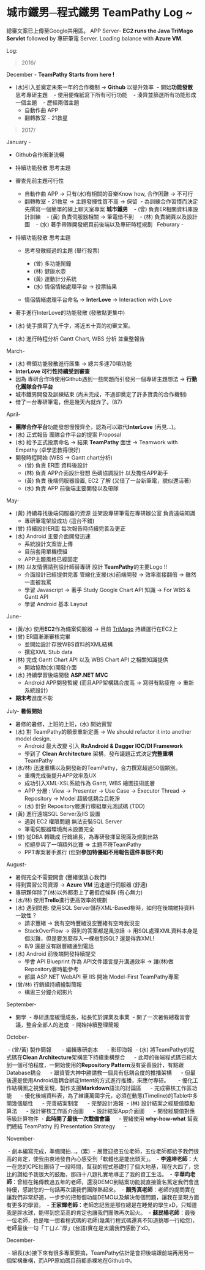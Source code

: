 # 城市鐵男─程式鐵男 TeamPathy Log ~


總審文案已上傳至Google共用區。
APP Server- **EC2 runs the Java TriMago Servlet** followed by 專研筆電 Server. Loading balance with **Azure VM**.


Log:

>2016/

December - **TeamPathy Starts from here !**

  - (水)引入並奠定未來一年的合作機制 -> **Github** 以提升效率 
  -  開始**功能發散** 思考專研主題
    - 使用便條紙寫下所有可行功能 
    - 湊齊並篩選所有功能形成一個主題
    - 歷經兩個主題 
      - 自動作曲 APP 
      - 翻轉教室 - 21救星 

>2017/

January -  

  - Github合作漸漸流暢 
  - 持續功能發散 思考主題
  - 審查先前主題可行性
    -  自動作曲 APP -> 只有(水)有相關的音樂Know how, 合作困難 -> 不可行
    -  翻轉教室 - 21救星 -> 主題發揮性質不高 -> 保留
  - 為訓練合作習慣而決定先撰寫一個簡單的線上聊天室專案 **城市鐵男** 
    -  (曾) 負責ER相關資料庫設計訓練
    -  (黃) 負責伺服器相關 -> 筆電借不到 
    -  (林) 負責網頁以及設計圖 
    -  (水) 著手帶隊開發網頁前後端以及專研時程規劃 
  
Feburary -

  - 持續功能發散 思考主題
    - 思考發散經過的主題 (舉行投票)
      -  (曾) 多功能鬧鐘
      -  (林) 健康水壺
      -  (黃) 運動計分系統
      -  (水) 情侶情緒處理平台  ->  投票結果
      
    - 情侶情緒處理平台命名 -> **InterLove** -> Interaction with Love
  - 著手進行InterLove的功能發散 (發散點更集中)    
  - (水) 徒手撰寫了九千字，將近五十頁的初審文案。
  - (水) 進行時程分析 Gantt Chart, WBS 分析 並彙整報告

March-

  - (水) 帶領功能發散進行匯集 -> 總共多達70項功能
  - **InterLove 可行性持續受到審查**
  - 因為 專研合作時使用Github遇到一些問題而引發另一個專研主題想法 -> **行動化團隊合作平台**
  - 城市鐵男開發及訓練結束 (尚未完成，不過卻奠定了許多寶貴的合作機制)
  - 借了一台專研筆電，但是幾天內就炸了。(87)

April-

  - **團隊合作平台**功能發想慢慢齊全，認為可以取代**InterLove** (再見...)。
  - (水) 正式報告 團隊合作平台的提案 Proposal
  - (水) 給予正式投票命名 -> 結果 **TeamPathy** 面世 -> Teamwork with Empathy (卓學恩教得很好)
  - 開發時程開始 (WBS -> Gantt chart分析)
    - (曾) 負責 ER圖 資料後設計
    - (林) 負責 APP介面設計發想 色碼協調設計 以及擔任APP助手
    - (黃) 負責 後端伺服器設置, EC2 了解 (又借了一台新筆電，貌似還活著)
    - (水) 負責 APP 前後端主要開發以及帶隊

May-
  - (黃) 持續尋找後端伺服器的資源 並架設專研筆電在專研辦公室 負責遠端知識
    -  專研筆電架設成功 (這台不錯)
  - (曾) 持續設計ER圖 每次報告時持續完善及更正
  - (水) Android 主要介面開發迅速
    - 系統設計文案皆上傳
    - 目前套用單機模組
    - APP主題風格已經固定
  - (林) 以友情價請到設計師替專研 設計 **TeamPathy**的主要Logo !!
    - 介面設計已經提供完善 管線化支援(水)前端開發 -> 效率直接翻倍 -> 雖然一直被我罵
    - 學習 Javascript -> 著手 Study Google Chart API 知識 -> For WBS & Gantt API 
    - 學習 Android 基本 Layout 

June-
  - (黃/水) 使用**EC2**作為備案伺服器 -> 目前 [TriMago](teampathy.tk:8080/TriMago) 持續運行在EC2上 
  - (曾) ER圖漸漸審核完畢 
    - 並開始設計存放WBS資料的XML結構
    - 撰寫XML Stub data
  - (林) 完成 Gantt Chart API 以及 WBS Chart API 之相關知識提供
    - 開始協助(水)開發介面
  - (水) 持續學習後端開發 **ASP.NET MVC** 
    - Android APP開發暫緩 (而且APP架構耦合度高 -> 寫得有點疲倦 -> 重新系統設計)
  - **期末考**進度不彰

July-  **暑假開始**
  - 暑修的暑修，上班的上班，(水) 開始實習
  - (水) 對 TeamPathy的願景重新定義 -> We should refactor it into another model design.
    - Android 最大改變 引入 **RxAndroid & Dagger IOC/DI Framework**
    - 學到了 **Clean Architecture** 架構，發布議題正式決定**完整重構** TeamPathy
  - (水/林) 迅速重構以及開發新的TeamPathy，合力撰寫超過50個類別。
    - 重構完成後提升APP效率及UX
    - 成功引入XML-XSL系統作為 Gantt, WBS 繪圖技術底層
    - APP 分層 : View -> Presenter -> Use Case -> Executor Thread -> Repository -> Model 超級低耦合且乾淨
    - (水) 針對 Repository層進行模組單元測試碼 (TDD)  
  - (黃) 進行遠端SQL Server及IIS 設置
    - 遇到 EC2 權限問題 無法安裝SQL Server
    - 筆電伺服器環境尚未設置完全
  - (曾) 從DBA 轉職成 行銷組長，為專研發揮呈現面及規劃出路
    - 拒絕參與了一項額外比賽 => 主題不符TeamPathy
    - PPT專案著手進行 (但對**參加特優組不用報告這件事很不爽**)
    
August-

  - 暑假完全不需要開會 (豐緒很放心我們)
  - 得到實習公司資源 -> **Azure VM**  迅速運行伺服器 (舒適)
  - 專研夥伴除了(林)以外都患上了暑假症候群 (有心無力)
  - (水/林) 使用**Trello**進行更高效率的規劃
  - (水) 遇到問題: 使用SQL Server儲存XML-Based樹時，如何在後端維持資料一致性 ?
    - 請求豐緒 -> 我有空時豐緒沒空豐緒有空時我沒空
    - StackOverFlow -> 得到的答案都是風涼話 -> 用SQL處理XML資料本身是個災難，但是要怎麼存入一棵樹到SQL? 還是得靠XML!
    - 8/9 還是沒有跟豐緒通到電話
  - (水) Android 前後端開發持續提交
    - 學會 API Blueprint 作為 API文件語言提升溝通效率 -> 讓(林)做Repository層時能參考
    - 部屬 ASP.NET WebAPI 至 IIS 開始 Model-First TeamPathy專案
  - (曾/林) 行銷組持續繪製簡報
    - 構思三分鐘介紹影片 
    
September-

  - 開學
  - 專研進度緩慢成長，組長忙於課業及事業
  - 開了一次暑假總複習會議，整合全部人的進度
  - 開始持續整理簡報

October-

  - (曾/黃) 製作簡報 
      - 編輯專研劇本
      - 影印海報
  - (水) 將TeamPathy的程式碼在**Clean Architecture**架構底下持續重構整合
      - 此時的後端程式碼已經大到一個可怕程度，一開始使用的**Repository Pattern**沒有妥善設計，有點跟Database耦合
      - 跟資管大神中勝請教一個具有低耦合度的推播架構
      - 但最後還是使用Android高耦合綁定Intent的方式進行推播，來應付專研。
      - 優化工作結構圖之視覺呈現，製作支援**Markdown**語法的討論區
      - 完成審核工作區功能
      - 優化後端資料表，為了維護萬國字元，必須在動態(Timeline)的Table中多開幾個屬性
      - 完善結案制度
      - 完整設計海報
  - (林) 設計結案之經驗值獎勵算法
      - 設計審核工作區介面圖
      - 設計結案App介面圖
      - 開發經驗值對應等級計算物件
  - **此時開了最後一次戰備會議**
      - 豐緒使用 **why-how-what** 幫我們總結 TeamPathy 的 Presentation Strategy
      - 

November-

  - 劇本編寫完成，準備開拍...。(累)
  - 展覽迎接五位老師，五位老師都給予我們很高的肯定，使我由衷地發自內心感受到「軟體也是能出頭天」。
  - **李遠坤老師**：大一在您的CPE社團待了一段時間，幫我的程式基礎打了個大地基，現在大四了，您比的讚給予我很大的鼓勵，那四十八題扎實地導正了我的資工生活。
  - **辛華昀老師**：曾經在銘傳教過五年的老師，還沒DEMO到結案功能就直接簽名篤定我們會進特優，感謝您的一句話再次讓我們團隊熱起來。
  - **顏秀真老師**：老師的提問實在讓我們非常舒適，一步步的把每個功能DEMO以及解決每個問題，讓我在呈現方面有更多的學習。
  - **王家輝老師**：老師忘記我是那位總是在睡覺的學生xD，只知道我是胖水球，能得到您至高的肯定也讓我們團隊再次起火。
  - **蘇民楊老師**：最後一位老師，也是唯一想看程式碼的老師(幾萬行程式碼還真不知道挑哪一行給您)，老師最後一句「ㄒㄩㄥˇ厚」(台語)實在是太讓我們感動了xD。
    
December-

  - 組長(水)接下來有很多專案要搞，TeamPathy估計是會把後端跟前端再用另一個架構重構，而APP原始碼目前都赤裸地在Github中。
